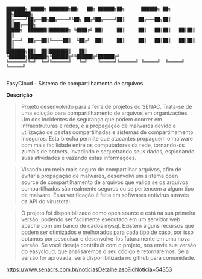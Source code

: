 ```

███████╗ █████╗ ███████╗██╗   ██╗ ██████╗██╗      ██████╗ ██╗   ██╗██████╗ 
██╔════╝██╔══██╗██╔════╝╚██╗ ██╔╝██╔════╝██║     ██╔═══██╗██║   ██║██╔══██╗
█████╗  ███████║███████╗ ╚████╔╝ ██║     ██║     ██║   ██║██║   ██║██║  ██║
██╔══╝  ██╔══██║╚════██║  ╚██╔╝  ██║     ██║     ██║   ██║██║   ██║██║  ██║
███████╗██║  ██║███████║   ██║   ╚██████╗███████╗╚██████╔╝╚██████╔╝██████╔╝
╚══════╝╚═╝  ╚═╝╚══════╝   ╚═╝    ╚═════╝╚══════╝ ╚═════╝  ╚═════╝ ╚═════╝ 
                                                                           
```
<p>EasyCloud - Sistema de compartilhamento de arquivos.</p> 


**Descrição**

> Projeto desenvolvido para a feira de projetos do SENAC. Trata-se de uma solução para compartilhamento de arquivos em organizações. Um dos incidentes de segurança 
que podem ocorrer em infraestruturas e redes, é a propagação de malwares devido a utilização de pastas compartilhadas e sistemas de compartilhamento inseguros. 
Esta brecha  permite que atacantes propaguem o malware com mais facilidade entre os computadores da rede, tornando-os zumbis de botnets, invadindo e sequetrando seus dados, espionando suas atividades e vazando estas informações.
     
>Visando um meio mais seguro de compartilhar arquivos, afim de evitar a propagação de malwares, desenvolvi um sistema open source de compartilhamento de arquivos que valida se os arquivos compartilhados são realmente seguros ou se pertencem a algum tipo de malware. Essa verificação é feita em softwares antivirus através da API do virustotal. 
     
>O projeto foi disponibilizado como open source e está na sua primeira versão, podendo ser facilmente executado em um servidor web apache com um banco de dados mysql. Existem alguns recursos que podem ser otimizados e melhorados para cada tipo de caso, por isso optamos por pesquisar e desenvolve-los futuramente em uma nova versão. Se você deseja contribuir com o projeto, nos envie sua versão do easycloud, que analisaremos o seu código e retornaremos. Se a versão for aprovada, será disponibilizada no github para comunidade.
 
 
<a href="https://www.senacrs.com.br/noticiasDetalhe.asp?idNoticia=54353">https://www.senacrs.com.br/noticiasDetalhe.asp?idNoticia=54353</a>
  
